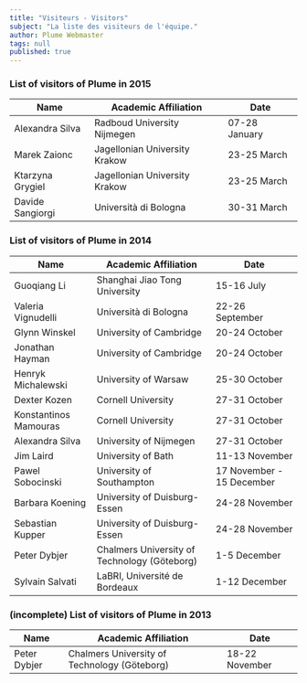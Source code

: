 ```yaml
---
title: "Visiteurs - Visitors"
subject: "La liste des visiteurs de l'équipe."
author: Plume Webmaster
tags: null
published: true
---
```


### List of visitors of Plume in 2015


Name  |  Academic Affiliation  |  Date
----  |  -----------------  |  ----
Alexandra Silva    | Radboud University Nijmegen | 07-28 January
Marek Zaionc | Jagellonian University Krakow | 23-25 March
Ktarzyna Grygiel | Jagellonian University Krakow | 23-25 March
Davide Sangiorgi  | Università di Bologna     | 30-31 March


### List of visitors of Plume in 2014

Name  |  Academic Affiliation  |  Date
----    |   -----------------    |    ----
Guoqiang Li  | Shanghai Jiao Tong University     |   15-16 July
Valeria Vignudelli  | Università di Bologna     |      22-26 September
Glynn Winskel | University of Cambridge | 20-24 October 
Jonathan Hayman | University of Cambridge | 20-24 October 
Henryk Michalewski | University of Warsaw | 25-30 October 
Dexter Kozen | Cornell University | 27-31 October
Konstantinos Mamouras | Cornell University | 27-31 October
Alexandra Silva | University of Nijmegen | 27-31 October
Jim Laird | University of Bath | 11-13 November 
Pawel Sobocinski | University of Southampton | 17 November - 15 December
Barbara Koening   |  University of Duisburg-Essen | 24-28 November
Sebastian Kupper  | University of Duisburg-Essen | 24-28 November
Peter Dybjer | Chalmers University of Technology (Göteborg) | 1-5 December 
Sylvain Salvati | LaBRI, Université de Bordeaux | 1-12 December 




### (incomplete) List of visitors of Plume in 2013

Name  |  Academic Affiliation  |  Date
----    |   -----------------    |    ----
Peter Dybjer | Chalmers University of Technology (Göteborg) | 18-22 November

